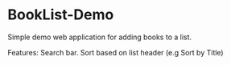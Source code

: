 # BookList-Demo
Simple demo web application for adding books to a list.

Features:
Search bar.
Sort based on list header (e.g Sort by Title)
